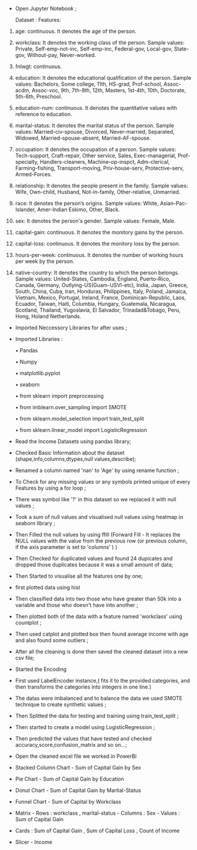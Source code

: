 - Open Jupyter Notebook ;

  Dataset :
  Features: 
1. age: continuous. It denotes the age of the person. 

2. workclass: It denotes the working class of the 
person. Sample values: Private, Self-emp-not-inc, 
Self-emp-inc, Federal-gov, Local-gov, State-gov, 
Without-pay, Never-worked. 

3. fnlwgt: continuous. 

4. education: It denotes the educational qualification 
of the person. Sample values: Bachelors, Some
college, 11th, HS-grad, Prof-school, Assoc-acdm, 
Assoc-voc, 9th, 7th-8th, 12th, Masters, 1st-4th, 
10th, Doctorate, 5th-6th, Preschool. 

5. education-num: continuous. It denotes the 
quantitative values with reference to education.  

6. marital-status: It denotes the marital status of 
the person. Sample values:  Married-civ-spouse, 
Divorced, Never-married, Separated, Widowed, 
Married-spouse-absent, Married-AF-spouse. 

7. occupation: It denotes the occupation of a person. 
Sample values: Tech-support, Craft-repair, Other
service, Sales, Exec-managerial, Prof-specialty, 
Handlers-cleaners, Machine-op-inspct, Adm-clerical, 
Farming-fishing, Transport-moving, Priv-house-serv, 
Protective-serv, Armed-Forces. 

8. relationship: It denotes the people present in the 
family. Sample values: Wife, Own-child, Husband, 
Not-in-family, Other-relative, Unmarried. 

9. race: It denotes the person’s origins. Sample 
values: White, Asian-Pac-Islander, Amer-Indian
Eskimo, Other, Black. 

10. sex: It denotes the person's gender. Sample 
values: Female, Male.  

11. capital-gain: continuous. It denotes the monitory 
gains by the person. 

12. capital-loss: continuous. It denotes the monitory 
loss by the person. 

13. hours-per-week: continuous. It denotes the number 
of working hours per week by the person. 

14. native-country: It denotes the country to which 
the person belongs. Sample values: United-States, 
Cambodia, England, Puerto-Rico, Canada, Germany, 
Outlying-US(Guam-USVI-etc), India, Japan, Greece, 
South, China, Cuba, Iran, Honduras, Philippines, 
Italy, Poland, Jamaica, Vietnam, Mexico, Portugal, 
Ireland, France, Dominican-Republic, Laos, Ecuador, 
Taiwan, Haiti, Columbia, Hungary, Guatemala, 
Nicaragua, Scotland, Thailand, Yugoslavia, El
Salvador, Trinadad&Tobago, Peru, Hong, Holand
Netherlands.

- Imported Neccessory Libraries for after uses ;
- Imported Libraries :
  
  • Pandas
  
  • Numpy
  
  • matplotlib.pyplot
  
  • seaborn
  
  • from sklearn import preprocessing
  
  • from imblearn.over_sampling import SMOTE
  
  • from sklearn.model_selection import train_test_split
  
  • from sklearn.linear_model import LogisticRegression


 
- Read the Income Datasets using pandas library;
- Checked Basic Information about the dataset (shape,info,columns,dtypes,null values,describe);  
- Renamed a column named 'nan' to 'Age' by using rename function ; 
- To Check for any missing values or any symbols printed unique of every Features by using a for loop ;
- There was symbol like '?' in this dataset so we replaced it with null values ;
- Took a sum of null values and visualised null values using heatmap in seaborn library ;
- Then Filled the null values by using ffill (Forward Fill - It replaces the NULL values with the value from the previous row (or previous column, if the axis parameter is set to 'columns' ) )
- Then Checked for duplicated values and found 24 dupicates and dropped those duplicates because it was a small amount of data;



- Then Started to visualise all the features one by one;
- first plotted data using hist
- Then classified data into two those who have greater than 50k into a variable and those who doesn't have into another ;
- Then plotted both of the data with a feature named 'workclass' using countplot ;
- Then used catplot and plotted box then found average income with age and also found some outliers ;
- After all the cleaning is done then saved the cleaned dataset into a new csv file;



- Started the Encoding
- First used LabelEncoder instance,( fits it to the provided categories, and then transforms the categories into integers in one line.)
- The datas were imbalanced and to balance the data we used SMOTE technique to create synthetic values ;
- Then Splitted the data for testing and training using train_test_split ;
- Then started to create a model using LogisticRegression ;
- Then predicted the values that have tested and checked accuracy,score,confusion_matrix and so on...;



- Open the cleaned excel file we worked in PowerBi
- Stacked Column Chart - Sum of Capital Gain by Sex
- Pie Chart - Sum of Capital Gain by Education
- Donut Chart - Sum of Capital Gain by Marital-Status
- Funnel Chart - Sum of Capital by Workclass
- Matrix - Rows : workclass , marital-status
         - Columns : Sex
         - Values : Sum of Capital Gain
- Cards :  Sum of Capital Gain , Sum of Capital Loss , Count of Income
- Slicer - Income

